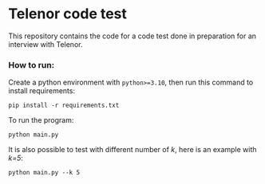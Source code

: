 # Telenor code test

This repository contains the code for a code test done in preparation for an interview with Telenor.

### How to run:

Create a python environment with ```python>=3.10```, then run this command to install requirements:

```
pip install -r requirements.txt
```

To run the program:

```
python main.py
```

It is also possible to test with different number of *k*, here is an example with *k=5*:

```
python main.py --k 5
```
